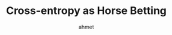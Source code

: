 ---
title: Cross-entropy as Horse Betting
author: ahmet
Definition: "Cross-entropy loss measures the difference between two probability distributions: the true labels and the model’s predicted probabilities. It is used for classification tasks. 1) For each data point, it calculates how far off the predicted probability is from the correct class. 2) It assigns a high penalty when the model is confident but wrong. 3) The loss is lowest when the model assigns high probability to the correct class."
Description: "You’re betting on a horse race with multiple horses. You don’t just pick one horse—you distribute your money (belief) across several based on how likely you think each will win. If the winning horse was the one you bet heavily on, you earn a lot. If you bet heavily on a horse that lost, you lose big."
OriginSource: ChatGPT 4o
Mapping:
  Each horse: A class label.
  The actual winning horse: The true label.
  Your bet distribution: The predicted probabilities over classes.
  Betting most of your money on the winner: Low cross-entropy loss (high confidence in the correct class).
  Betting on the wrong horse(s): High cross-entropy loss (high confidence in incorrect labels).
ExpertRating: Mediocre
---
